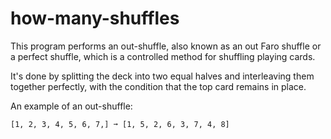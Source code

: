 # how-many-shuffles

This program performs an out-shuffle, also known as an out Faro shuffle or a perfect shuffle, which is a controlled method for shuffling playing cards.

It's done by splitting the deck into two equal halves and interleaving them together perfectly, with the condition that the top card
remains in place.

An example of an out-shuffle:

`[1, 2, 3, 4, 5, 6, 7,] ➞ [1, 5, 2, 6, 3, 7, 4, 8]`
